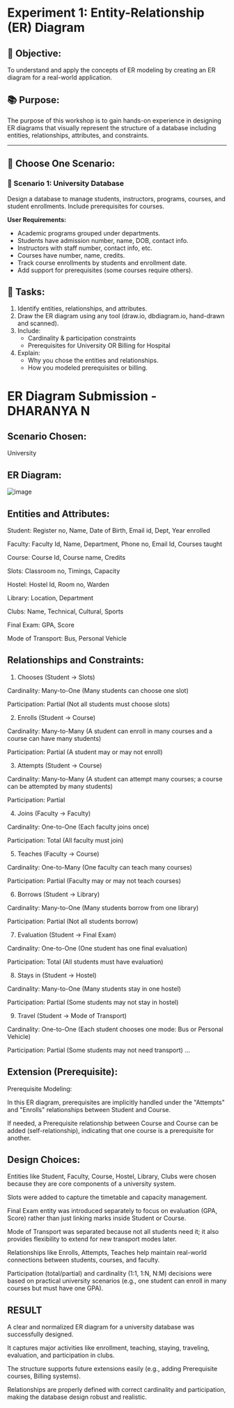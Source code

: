 # Experiment 1: Entity-Relationship (ER) Diagram

## 🎯 Objective:
To understand and apply the concepts of ER modeling by creating an ER diagram for a real-world application.

## 📚 Purpose:
The purpose of this workshop is to gain hands-on experience in designing ER diagrams that visually represent the structure of a database including entities, relationships, attributes, and constraints.

---

## 🧪 Choose One Scenario:

### 🔹 Scenario 1: University Database
Design a database to manage students, instructors, programs, courses, and student enrollments. Include prerequisites for courses.

**User Requirements:**
- Academic programs grouped under departments.
- Students have admission number, name, DOB, contact info.
- Instructors with staff number, contact info, etc.
- Courses have number, name, credits.
- Track course enrollments by students and enrollment date.
- Add support for prerequisites (some courses require others).

## 📝 Tasks:
1. Identify entities, relationships, and attributes.
2. Draw the ER diagram using any tool (draw.io, dbdiagram.io, hand-drawn and scanned).
3. Include:
   - Cardinality & participation constraints
   - Prerequisites for University OR Billing for Hospital
4. Explain:
   - Why you chose the entities and relationships.
   - How you modeled prerequisites or billing.

# ER Diagram Submission - DHARANYA N
## Scenario Chosen:
University 

## ER Diagram:
![image](https://github.com/user-attachments/assets/f1a74c95-e079-43bb-a722-27e32c9c878e)


## Entities and Attributes:
Student: Register no, Name, Date of Birth, Email id, Dept, Year enrolled

Faculty: Faculty Id, Name, Department, Phone no, Email Id, Courses taught

Course: Course Id, Course name, Credits

Slots: Classroom no, Timings, Capacity

Hostel: Hostel Id, Room no, Warden

Library: Location, Department

Clubs: Name, Technical, Cultural, Sports

Final Exam: GPA, Score

Mode of Transport: Bus, Personal Vehicle

## Relationships and Constraints:
1. Chooses (Student → Slots)

Cardinality: Many-to-One (Many students can choose one slot)

Participation: Partial (Not all students must choose slots)

2. Enrolls (Student → Course)

Cardinality: Many-to-Many (A student can enroll in many courses and a course can have many students)

Participation: Partial (A student may or may not enroll)

3. Attempts (Student → Course)

Cardinality: Many-to-Many (A student can attempt many courses; a course can be attempted by many students)

Participation: Partial

4. Joins (Faculty → Faculty)

Cardinality: One-to-One (Each faculty joins once)

Participation: Total (All faculty must join)

5. Teaches (Faculty → Course)

Cardinality: One-to-Many (One faculty can teach many courses)

Participation: Partial (Faculty may or may not teach courses)

6. Borrows (Student → Library)

Cardinality: Many-to-One (Many students borrow from one library)

Participation: Partial (Not all students borrow)

7. Evaluation (Student → Final Exam)

Cardinality: One-to-One (One student has one final evaluation)

Participation: Total (All students must have evaluation)

8. Stays in (Student → Hostel)

Cardinality: Many-to-One (Many students stay in one hostel)

Participation: Partial (Some students may not stay in hostel)

9. Travel (Student → Mode of Transport)

Cardinality: One-to-One (Each student chooses one mode: Bus or Personal Vehicle)

Participation: Partial (Some students may not need transport)
...

## Extension (Prerequisite):
Prerequisite Modeling:

In this ER diagram, prerequisites are implicitly handled under the "Attempts" and "Enrolls" relationships between Student and Course.

If needed, a Prerequisite relationship between Course and Course can be added (self-relationship), indicating that one course is a prerequisite for another.

## Design Choices:
Entities like Student, Faculty, Course, Hostel, Library, Clubs were chosen because they are core components of a university system.

Slots were added to capture the timetable and capacity management.

Final Exam entity was introduced separately to focus on evaluation (GPA, Score) rather than just linking marks inside Student or Course.

Mode of Transport was separated because not all students need it; it also provides flexibility to extend for new transport modes later.

Relationships like Enrolls, Attempts, Teaches help maintain real-world connections between students, courses, and faculty.

Participation (total/partial) and cardinality (1:1, 1:N, N:M) decisions were based on practical university scenarios (e.g., one student can enroll in many courses but must have one GPA).

## RESULT
A clear and normalized ER diagram for a university database was successfully designed.

It captures major activities like enrollment, teaching, staying, traveling, evaluation, and participation in clubs.

The structure supports future extensions easily (e.g., adding Prerequisite courses, Billing systems).

Relationships are properly defined with correct cardinality and participation, making the database design robust and realistic.
